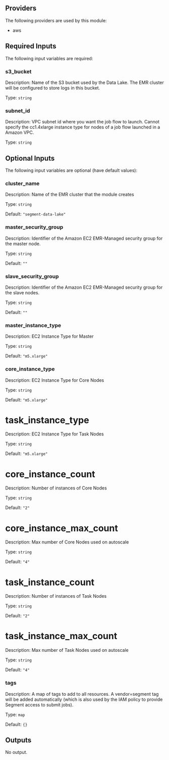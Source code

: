 ## Providers

The following providers are used by this module:

- aws

## Required Inputs

The following input variables are required:

### s3\_bucket

Description: Name of the S3 bucket used by the Data Lake. The EMR cluster will be configured to store logs in this bucket.

Type: `string`

### subnet\_id

Description: VPC subnet id where you want the job flow to launch. Cannot specify the cc1.4xlarge instance type for nodes of a job flow launched in a Amazon VPC.

Type: `string`

## Optional Inputs

The following input variables are optional (have default values):

### cluster\_name

Description: Name of the EMR cluster that the module creates

Type: `string`

Default: `"segment-data-lake"`

### master\_security\_group

Description: Identifier of the Amazon EC2 EMR-Managed security group for the master node.

Type: `string`

Default: `""`

### slave\_security\_group

Description: Identifier of the Amazon EC2 EMR-Managed security group for the slave nodes.

Type: `string`

Default: `""`

### master\_instance\_type

Description: EC2 Instance Type for Master

Type: `string`

Default: `"m5.xlarge"`

### core\_instance\_type

Description: EC2 Instance Type for Core Nodes

Type: `string`

Default: `"m5.xlarge"`

# task\_instance\_type

Description: EC2 Instance Type for Task Nodes

Type: `string`

Default: `"m5.xlarge"`

# core\_instance\_count

Description: Number of instances of Core Nodes

Type: `string`

Default: `"2"`

# core\_instance\_max\_count

Description: Max number of Core Nodes used on autoscale

Type: `string`

Default: `"4"`

# task\_instance\_count

Description: Number of instances of Task Nodes

Type: `string`

Default: `"2"`

# task\_instance\_max\_count

Description: Max number of Task Nodes used on autoscale

Type: `string`

Default: `"4"`

### tags

Description: A map of tags to add to all resources. A vendor=segment tag will be added automatically (which is also used by the IAM policy to provide Segment access to submit jobs).

Type: `map`

Default: `{}`

## Outputs

No output.

